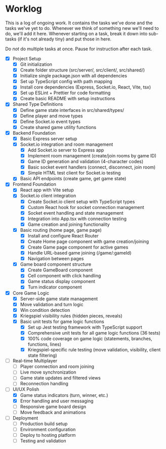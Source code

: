 # Worklog

This is a log of ongoing work. It contains the tasks we've done and the tasks we've yet to do. Whenever we think of something new we'll need to do, we'll add it here. Whenever starting on a task, break it down into sub-tasks (if it's not already tiny) and put those in here.

Do _not_ do multiple tasks at once. Pause for instruction after each task.

- [x] Project Setup
  - [x] Git initialization
  - [x] Create folder structure (src/server/, src/client/, src/shared/)
  - [x] Initialize single package.json with all dependencies
  - [x] Set up TypeScript config with path mapping
  - [x] Install core dependencies (Express, Socket.io, React, Vite, tsx)
  - [x] Set up ESLint + Prettier for code formatting
  - [x] Create basic README with setup instructions
- [x] Shared Type Definitions
  - [x] Define game state interfaces in src/shared/types/
  - [x] Define player and move types
  - [x] Define Socket.io event types
  - [x] Create shared game utility functions
- [x] Backend Foundation
  - [x] Basic Express server setup
  - [x] Socket.io integration and room management
    - [x] Add Socket.io server to Express app
    - [x] Implement room management (create/join rooms by game ID)
    - [x] Game ID generation and validation (4-character codes)
    - [x] Basic socket event handlers (connect, disconnect, join room)
    - [x] Simple HTML test client for Socket.io testing
  - [x] Basic API endpoints (create game, get game state)
- [x] Frontend Foundation
  - [x] React app with Vite setup
  - [x] Socket.io client integration
    - [x] Create Socket.io client setup with TypeScript types
    - [x] Custom React hook for socket connection management
    - [x] Socket event handling and state management
    - [x] Integration into App.tsx with connection testing
    - [x] Game creation and joining functionality
  - [x] Basic routing (home page, game page)
    - [x] Install and configure React Router
    - [x] Create Home page component with game creation/joining
    - [x] Create Game page component for active games
    - [x] Handle URL-based game joining (/game/:gameId)
    - [x] Navigation between pages
  - [x] Game board component structure
    - [x] Create GameBoard component
    - [x] Cell component with click handling
    - [x] Game status display component
    - [x] Turn indicator component
- [x] Core Game Logic
  - [x] Server-side game state management
  - [x] Move validation and turn logic
  - [x] Win condition detection
  - [x] Kriegspiel visibility rules (hidden pieces, reveals)
  - [x] Basic unit tests for game logic functions
    - [x] Set up Jest testing framework with TypeScript support
    - [x] Comprehensive unit tests for all game logic functions (36 tests)
    - [x] 100% code coverage on game logic (statements, branches, functions, lines)
    - [x] Kriegspiel-specific rule testing (move validation, visibility, client state filtering)
- [ ] Real-time Multiplayer
  - [ ] Player connection and room joining
  - [ ] Live move synchronization
  - [ ] Game state updates and filtered views
  - [ ] Reconnection handling
- [ ] UI/UX Polish
  - [x] Game status indicators (turn, winner, etc.)
  - [x] Error handling and user messaging
  - [ ] Responsive game board design
  - [ ] Move feedback and animations
- [ ] Deployment
  - [ ] Production build setup
  - [ ] Environment configuration
  - [ ] Deploy to hosting platform
  - [ ] Testing and validation
